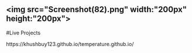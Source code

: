 <img src="Screenshot(82).png" width:"200px" height:"200px">
---

#Live Projects
<p>https://khushbuy123.github.io/temperature.github.io/</p>

